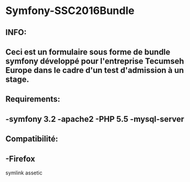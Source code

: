 # Symfony-SSC2016Bundle
INFO:
--------------------------------
Ceci est un formulaire sous forme de bundle symfony développé pour l'entreprise Tecumseh Europe dans le cadre d'un test d'admission à un stage.
--------------------------------

Requirements:
--------------------------------
-symfony 3.2
-apache2
-PHP 5.5
-mysql-server
--------------------------------

Compatibilité:
--------------------------------
-Firefox
--------------------------------


symlink
assetic